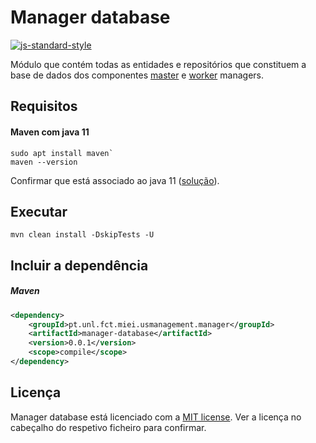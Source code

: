 # Manager database

[![js-standard-style](https://img.shields.io/badge/code%20style-checkstyle-brightgreen.svg)](https://checkstyle.org/)

Módulo que contém todas as entidades e repositórios que constituem a base de dados dos componentes 
[master](../manager-master) e [worker](../manager-worker) managers.

## Requisitos

#### Maven com java 11  
```shell script
sudo apt install maven`  
maven --version
```
Confirmar que está associado ao java 11 ([solução](https://stackoverflow.com/a/49988988)).
 
 ## Executar   
 
```shell script
mvn clean install -DskipTests -U
```

## Incluir a dependência 
##### Maven
```xml
<dependency>
    <groupId>pt.unl.fct.miei.usmanagement.manager</groupId>
    <artifactId>manager-database</artifactId>
    <version>0.0.1</version>
    <scope>compile</scope>
</dependency>
```

## Licença

Manager database está licenciado com a [MIT license](../LICENSE). Ver a licença no cabeçalho do respetivo ficheiro para confirmar.